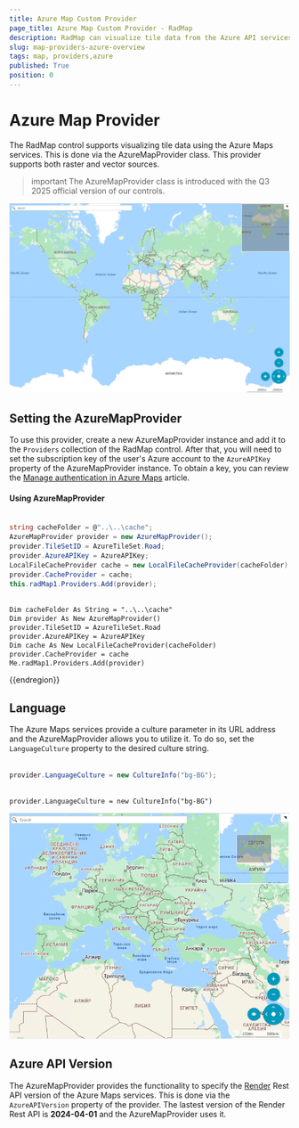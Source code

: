 ```yaml
---
title: Azure Map Custom Provider
page_title: Azure Map Custom Provider - RadMap
description: RadMap can visualize tile data from the Azure API services as well as from the local file system.
slug: map-providers-azure-overview
tags: map, providers,azure
published: True
position: 0 
---
```


# Azure Map Provider

The RadMap control supports visualizing tile data using the Azure Maps services. This is done via the AzureMapProvider class. This provider supports both raster and vector sources.

>important The AzureMapProvider class is introduced with the Q3 2025 official version of our controls.

![Azure Map Provider](images/azure_map_provider_1.png) 

## Setting the AzureMapProvider

To use this provider, create a new AzureMapProvider instance and add it to the `Providers` collection of the RadMap control. After that, you will need to set the subscription key of the user's Azure account to the `AzureAPIKey` property of the AzureMapProvider instance. To obtain a key, you can review the [Manage authentication in Azure Maps](https://learn.microsoft.com/en-gb/azure/azure-maps/how-to-manage-authentication#view-authentication-details/) article.

#### Using AzureMapProvider

````C#

string cacheFolder = @"..\..\cache";
AzureMapProvider provider = new AzureMapProvider();
provider.TileSetID = AzureTileSet.Road;
provider.AzureAPIKey = AzureAPIKey;            
LocalFileCacheProvider cache = new LocalFileCacheProvider(cacheFolder);
provider.CacheProvider = cache;
this.radMap1.Providers.Add(provider);

````
````VB.NET

Dim cacheFolder As String = "..\..\cache"
Dim provider As New AzureMapProvider()
provider.TileSetID = AzureTileSet.Road
provider.AzureAPIKey = AzureAPIKey
Dim cache As New LocalFileCacheProvider(cacheFolder)
provider.CacheProvider = cache
Me.radMap1.Providers.Add(provider)

````

{{endregion}} 


## Language

The Azure Maps services provide a culture parameter in its URL address and the AzureMapProvider allows you to utilize it. To do so, set the `LanguageCulture` property to the desired culture string.

````C#

provider.LanguageCulture = new CultureInfo("bg-BG");

````
````VB.NET

provider.LanguageCulture = new CultureInfo("bg-BG")

````

![Azure Map Provider](images/azure_map_provider_2.png) 


## Azure API Version

The AzureMapProvider provides the functionality to specify the [Render](https://learn.microsoft.com/en-us/rest/api/maps/render?view=rest-maps-2025-01-01) Rest API version of the Azure Maps services. This is done via the `AzureAPIVersion` property of the provider. The lastest version of the Render Rest API is __2024-04-01__ and the AzureMapProvider uses it.


